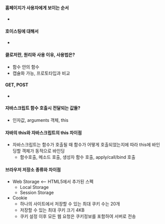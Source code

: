 #### 홈페이지가 사용자에게 보이는 순서
- 

#### 호이스팅에 대해서
- 

#### 클로저란, 원리와 사용 이유, 사용법은?
- 함수 안의 함수
- 캡슐화 가능, 프로토타입과 비교

#### GET, POST
- 

#### 자바스크립트 함수 호출시 전달되는 값들?
- 인자값, arguments 객체, this

#### 자바의 this와 자바스크립트의 this 차이점
- 자바스크립트는 함수가 호출될 때 함수가 어떻게 호출되었는지에 따라 this에 바인딩할 객체가 동적으로 바인딩
  - 함수호출, 메소드 호출, 생성자 함수 호출, apply/call/bind 호출

#### 브라우저 저장소 종류와 차이점
- Web Storage <-- HTML5에서 추가된 스펙
  - Local Storage
  - Session Storage
- Cookie
  - 하나의 사이트에서 저장할 수 있는 최대 쿠키 수는 20개
  - 저장할 수 있는 최대 쿠키 크기 4KB
  - 쿠키 설정 이후 모든 웹 요청은 쿠키정보를 포함하여 서버로 전송